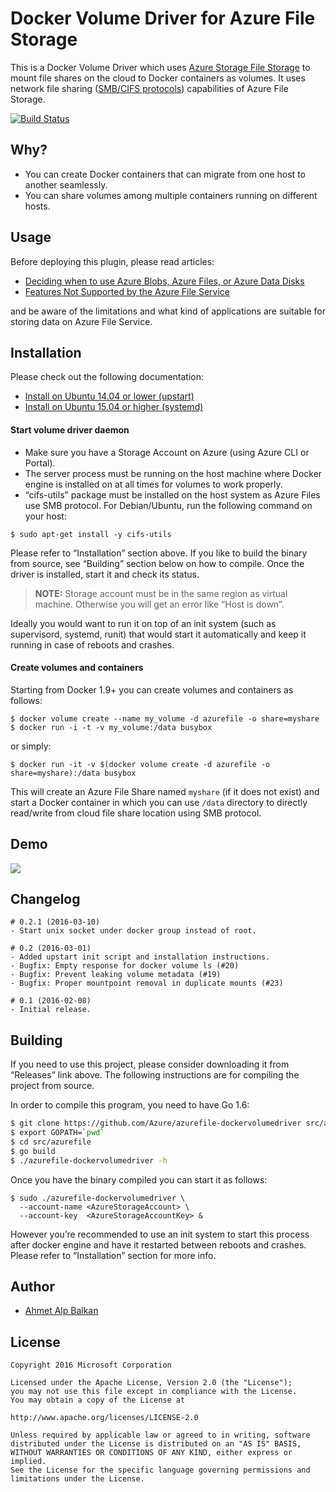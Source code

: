# Docker Volume Driver for Azure File Storage

This is a Docker Volume Driver which uses [Azure Storage File Storage][afs]
to mount file shares on the cloud to Docker containers as volumes. It uses network
file sharing ([SMB/CIFS protocols][smb]) capabilities of Azure File Storage.

[![Build Status](https://travis-ci.org/Azure/azurefile-dockervolumedriver.svg?branch=master)](https://travis-ci.org/Azure/azurefile-dockervolumedriver)

## Why?

- You can create Docker containers that can migrate from one host to another seamlessly.
- You can share volumes among multiple containers running on different hosts.

## Usage

Before deploying this plugin, please read articles:

- [Deciding when to use Azure Blobs, Azure Files, or Azure Data Disks](https://msdn.microsoft.com/en-us/library/azure/mt617303.aspx)
- [Features Not Supported by the Azure File Service](https://msdn.microsoft.com/en-us/library/azure/dn744326.aspx)

and be aware of the limitations and what kind of applications are suitable for storing data on Azure File Service.

## Installation

Please check out the following documentation:

- [Install on Ubuntu 14.04 or lower (upstart)](contrib/init/upstart/README.md)
- [Install on Ubuntu 15.04 or higher (systemd)](contrib/init/systemd/README.md)

#### Start volume driver daemon

* Make sure you have a Storage Account on Azure (using Azure CLI or Portal).
* The server process must be running on the host machine where Docker engine is installed on 
  at all times for volumes to work properly.
* “cifs-utils” package must be installed on the host system as Azure Files use SMB protocol.
  For Debian/Ubuntu, run the following command on your host:
```shell
$ sudo apt-get install -y cifs-utils
```

Please refer to “Installation” section above. If you like to build the binary from source, 
see “Building” section below on how to compile. Once the driver is installed, start it and
check its status.

> **NOTE:** Storage account must be in the same region as virtual machine. Otherwise
> you will get an error like “Host is down”.

Ideally you would want to run it on top of an init system (such as supervisord, systemd,
runit) that would start it automatically and keep it running in case of reboots and crashes.

#### Create volumes and containers

Starting from Docker 1.9+ you can create volumes and containers as follows:

```shell
$ docker volume create --name my_volume -d azurefile -o share=myshare
$ docker run -i -t -v my_volume:/data busybox
```

or simply:

```shell
$ docker run -it -v $(docker volume create -d azurefile -o share=myshare):/data busybox
```

This will create an Azure File Share named `myshare` (if it does not exist)
and start a Docker container in which you can use `/data` directory to directly
read/write from cloud file share location using SMB protocol.

## Demo

![](http://cl.ly/image/2z1z1y030u3B/Image%202015-10-06%20at%203.18.39%20PM.gif)


## Changelog

```
# 0.2.1 (2016-03-10)
- Start unix socket under docker group instead of root.

# 0.2 (2016-03-01)
- Added upstart init script and installation instructions.
- Bugfix: Empty response for docker volume ls (#20)
- Bugfix: Prevent leaking volume metadata (#19)
- Bugfix: Proper mountpoint removal in duplicate mounts (#23)

# 0.1 (2016-02-08)
- Initial release.

```

## Building

If you need to use this project, please consider downloading it from “Releases”
link above. The following instructions are for compiling the project from source.

In order to compile this program, you need to have Go 1.6:

```sh
$ git clone https://github.com/Azure/azurefile-dockervolumedriver src/azurefile
$ export GOPATH=`pwd`
$ cd src/azurefile
$ go build
$ ./azurefile-dockervolumedriver -h
```

Once you have the binary compiled you can start it as follows:

```shell
$ sudo ./azurefile-dockervolumedriver \
  --account-name <AzureStorageAccount> \
  --account-key  <AzureStorageAccountKey> &
```

However you’re recommended to use an init system to start this process after
docker engine and have it restarted between reboots and crashes. Please refer to
“Installation” section for more info.

## Author

* [Ahmet Alp Balkan](https://github.com/ahmetalpbalkan)

## License

```
Copyright 2016 Microsoft Corporation

Licensed under the Apache License, Version 2.0 (the "License");
you may not use this file except in compliance with the License.
You may obtain a copy of the License at

http://www.apache.org/licenses/LICENSE-2.0

Unless required by applicable law or agreed to in writing, software
distributed under the License is distributed on an "AS IS" BASIS,
WITHOUT WARRANTIES OR CONDITIONS OF ANY KIND, either express or implied.
See the License for the specific language governing permissions and
limitations under the License.
```

[afs]: http://blogs.msdn.com/b/windowsazurestorage/archive/2014/05/12/introducing-microsoft-azure-file-service.aspx
[smb]: https://msdn.microsoft.com/en-us/library/windows/desktop/aa365233(v=vs.85).aspx
